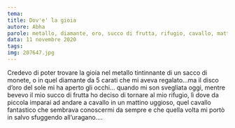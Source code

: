 ```yaml
---
tema:
title: Dov'e' la gioia
autore: Abha
parole: metallo, diamante, oro, succo di frutta, rifugio, cavallo, mattino, uragano
data: 11 novembre 2020
tags: 
img: 207647.jpg
---
```

Credevo di poter trovare la gioia nel metallo tintinnante di un sacco di monete, o in quel diamante da 5 carati che mi aveva regalato…ma il disco d’oro del sole mi ha aperto gli occhi… quando mi son svegliata oggi, mentre bevevo il mio succo di frutta ho deciso di tornare al mio rifugio, lì dove da piccola imparai ad andare a cavallo in un mattino uggioso, quel cavallo fantastico che sembrava conoscermi da sempre e che quella volta mi portò in salvo sfuggendo all’uragano….
